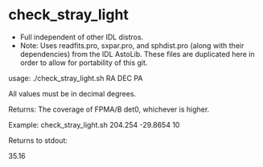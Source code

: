 check_stray_light
=================
- Full independent of other IDL distros.
- Note: Uses readfits.pro, sxpar.pro, and sphdist.pro (along with
  their dependencies) from the IDL AstoLib. These files are duplicated
  here in order to allow for portability of this git.

usage: ./check_stray_light.sh RA DEC PA

All values must be in decimal degrees.

Returns: The coverage of FPMA/B det0, whichever is higher.

Example:
check_stray_light.sh 204.254 -29.8654 10

Returns to stdout:

35.16

